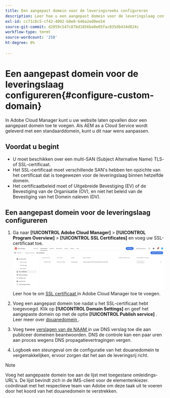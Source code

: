 ```yaml
---
title: Een aangepast domein voor de leveringsreeks configureren
description: Leer hoe u een aangepast domein voor de leveringslaag configureert in Adobe Cloud Manager.
exl-id: cc71c8c5-cf42-4092-b0e0-646a2ed0ee54
source-git-commit: d2859c547c87bd1856ba0e05fac835db434d824c
workflow-type: tm+mt
source-wordcount: '250'
ht-degree: 0%

---
```


# Een aangepast domein voor de leveringslaag configureren{#configure-custom-domain}

In Adobe Cloud Manager kunt u uw website laten opvallen door een aangepast domein toe te voegen. Als AEM as a Cloud Service wordt geleverd met een standaarddomein, kunt u dit naar wens aanpassen.

## Voordat u begint

* U moet beschikken over een multi-SAN (Subject Alternative Name) TLS- of SSL-certificaat.
* Het SSL-certificaat moet verschillende SAN&#39;s hebben ten opzichte van het certificaat dat is toegewezen voor de leveringslaag binnen hetzelfde domein.
* Het certificaatbeleid moet of Uitgebreide Bevestiging (EV) of de Bevestiging van de Organisatie (OV), en niet het beleid van de Bevestiging van het Domein naleven (DV).


## Een aangepast domein voor de leveringslaag configureren

1. Ga naar **[!UICONTROL Adobe Cloud Manager]** > **[!UICONTROL Program Overview]** > **[!UICONTROL SSL Certificates]** en voeg uw SSL-certificaat toe.
   ![ beeld ](/help/assets/assets/ssl-certificate.png)
Leer hoe te om [ SSL certificaat ](/help/implementing/cloud-manager/managing-ssl-certifications/add-ssl-certificate.md) in Adobe Cloud Manager toe te voegen.

1. Voeg een aangepast domein toe nadat u het SSL-certificaat hebt toegevoegd. Klik op **[!UICONTROL Domain Settings]** en geef het aangepaste domein op met de optie **[!UICONTROL Publish service]** .
Leer meer over [ douanedomein ](/help/implementing/cloud-manager/custom-domain-names/add-custom-domain-name.md).

1. Voeg twee [ verslagen van de NAAM ](/help/implementing/cloud-manager/custom-domain-names/add-custom-domain-name.md) in uw DNS verslag toe die aan publiceer domeinen beantwoorden.
DNS de controle kan een paar uren aan proces wegens DNS propagatievertragingen vergen.

1. Logboek een steungeval om de configuratie van het douanedomein te vergemakkelijken, ervoor zorgen dat het aan de leveringsrij richt.

>[!NOTE]
>
>Voeg het aangepaste domein toe aan de lijst met toegestane omleidings-URL&#39;s. De lijst bevindt zich in de IMS-client voor de elementenkiezer.<br> coördinaat met het respectieve team van Adobe om deze taak uit te voeren door het koord van het douanedomein te verstrekken.
